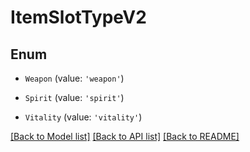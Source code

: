 # ItemSlotTypeV2


## Enum

* `Weapon` (value: `'weapon'`)

* `Spirit` (value: `'spirit'`)

* `Vitality` (value: `'vitality'`)

[[Back to Model list]](../README.md#documentation-for-models) [[Back to API list]](../README.md#documentation-for-api-endpoints) [[Back to README]](../README.md)
